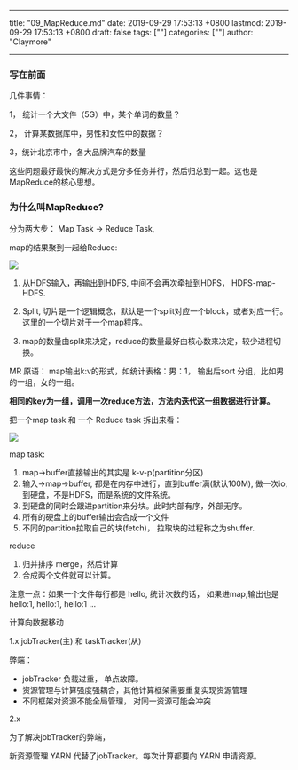 
---
title: "09_MapReduce.md"
date: 2019-09-29 17:53:13 +0800
lastmod: 2019-09-29 17:53:13 +0800
draft: false
tags: [""]
categories: [""]
author: "Claymore"

---
### 写在前面

几件事情： 

1， 统计一个大文件（5G）中，某个单词的数量？

2， 计算某数据库中，男性和女性中的数据？

3，统计北京市中，各大品牌汽车的数量

这些问题最好最快的解决方式是分多任务并行，然后归总到一起。这也是MapReduce的核心思想。



### 为什么叫MapReduce?

分为两大步： Map Task -> Reduce Task, 

map的结果聚到一起给Reduce:

![](http://claymore.wang:5000/uploads/big/0aa53ff729d412716281235f0c7922c7.png)

1. 从HDFS输入，再输出到HDFS, 中间不会再次牵扯到HDFS， HDFS-map-HDFS.

2. Split, 切片是一个逻辑概念，默认是一个split对应一个block，或者对应一行。这里的一个切片对于一个map程序。

3. map的数量由split来决定，reduce的数量最好由核心数来决定，较少进程切换。

MR 原语：
map输出k:v的形式，如统计表格：男：1， 输出后sort 分组，比如男的一组，女的一组。

**相同的key为一组，调用一次reduce方法，方法内迭代这一组数据进行计算。**



把一个map task 和 一个 Reduce task 拆出来看：

![](http://claymore.wang:5000/uploads/big/6dab98ba388c374463781455914baf50.png)

map task:

1. map->buffer直接输出的其实是 k-v-p(partition分区)
2. 输入->map->buffer, 都是在内存中进行，直到buffer满(默认100M), 做一次io,到硬盘，不是HDFS，而是系统的文件系统。
3. 到硬盘的同时会跟进partition来分块。此时内部有序，外部无序。
4. 所有的硬盘上的buffer输出会合成一个文件
5. 不同的partition拉取自己的块(fetch)， 拉取块的过程称之为shuffer.

reduce

1. 归并排序 merge，然后计算
2. 合成两个文件就可以计算。



注意一点：如果一个文件每行都是 hello,  统计次数的话， 如果进map,输出也是hello:1, hello:1, hello:1 …



计算向数据移动

1.x  jobTracker(主) 和 taskTracker(从)

弊端： 

* jobTracker 负载过重， 单点故障。
*  资源管理与计算强度强耦合，其他计算框架需要重复实现资源管理
* 不同框架对资源不能全局管理， 对同一资源可能会冲突

2.x

为了解决jobTracker的弊端，

新资源管理 YARN 代替了jobTracker。每次计算都要向 YARN 申请资源。